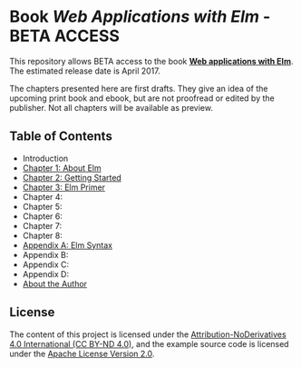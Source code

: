 # Book *Web Applications with Elm* - BETA ACCESS

This repository allows BETA access to the book [**Web applications with Elm**](http://leanpub.com/webapplicationswithelm). The estimated release date is April 2017.

The chapters presented here are first drafts. They give an idea of the upcoming print book and ebook, but are not proofread or edited by the publisher. Not all chapters will be available as preview.

## Table of Contents

* Introduction
* [Chapter 1: About Elm](https://github.com/kujua/webapplications-with-elm-beta-access/blob/master/chapter1.md)
* [Chapter 2: Getting Started](https://github.com/kujua/webapplications-with-elm-beta-access/blob/master/chapter2.md)
* [Chapter 3: Elm Primer](https://github.com/kujua/webapplications-with-elm-beta-access/blob/master/chapter3.md)
* Chapter 4:
* Chapter 5:
* Chapter 6:
* Chapter 7:
* Chapter 8:
* [Appendix A: Elm Syntax](https://github.com/kujua/webapplications-with-elm-beta-access/blob/master/appendixa.md)
* Appendix B:
* Appendix C:
* Appendix D:
* [About the Author](https://github.com/kujua/webapplications-with-elm-beta-access/blob/master/abouttheauthor.md)

## License

The content of this project is licensed under the [Attribution-NoDerivatives 4.0 International (CC BY-ND 4.0)](https://creativecommons.org/licenses/by-nd/4.0/), and the example source code is licensed under the [Apache License
Version 2.0](https://github.com/kujua/webapplications-with-elm-beta-access/blob/master/LICENSE).

